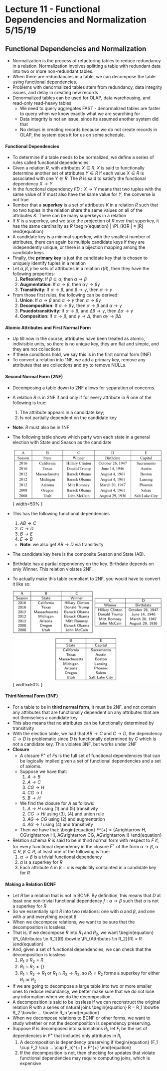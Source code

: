 # Lecture 11 - Functional Dependencies and Normalization 5/15/19

## Functional Dependencies and Normalization

* Normalization is the process of refactoring tables to reduce
    redundancy in a relation. Normalization involves splitting a table
    with redundant data into two or more non-redundant tables.
* When there are redundancies in a table, we can decompose the
    table using functional dependencies.
* Problems with denormalized tables stem from redundancy, data integrity issues, and
    delay in creating new records
* Denormalized tables can be used for OLAP, data warehousing, and read-only read-heavy
    tables
    * We need to query aggregates FAST - denormalized tables are faster to query when
        we know exactly what we are searching for
    * Data integrity is not an issue, since its assumed another system did that
    * No delays in creating records because we do not create records in OLAP, the
        system does it for us on some schedule.

#### Functional Dependencies

* To determine if a table needs to be normalized, we define a series of rules called
    functional dependencies
* Given a relation $R$, with attributes $X \in R$, $X$ is said to functionally determine
    another set of attributes $Y \in R$ if each value $X \in R$ is associated with one
    $Y \in R$. The $R$ is said to satisfy the functional dependency $X \rightarrow Y$
* In the functional dependency $FD: X \rightarrow Y$ means that two tuples with the same
    value of $X$ must also have the same value for $Y$, the converse is not true
* Rember that a **superkey** is a set of attributes $K$ in a relation $R$ such that no
    two tuples in the relation share the same values on all of the attributes $K$. There
    can be many superkeys in a relation
* If $K$ is a superkey, and we take the projection of $R$ over that superkey, it has the
    same cardinality as $R$
    \begin{equation}
    | \Pi_{K}R | = |R|
    \end{equation}
* A candidate key is a minimal superkey, with the smallest number of attributes, there
    can again be multiple candidate keys if they are independently unique, or there is a
    bijection mapping among the candidate keys
* Finally, the **primary key** is just the candidate key that is chosen to
    uniquely identify tuples in a relation
* Let $\alpha, \beta, \gamma$ be sets of attributes in a relation $r(R)$, then they have
    the following properties:
    1. **Reflexivity**: If $\beta \subseteq \alpha$, then $\alpha \rightarrow \beta$
    2. **Augmentation**: If $\alpha \rightarrow \beta$, then
        $\alpha\gamma \rightarrow \beta\gamma$
    3. **Transitivity**: If $\alpha \rightarrow \beta$, and $\beta \rightarrow \gamma$,
       then $\alpha \rightarrow \gamma$
* From those first rules, the following can be derived:
    1. **Union**: If $\alpha \rightarrow \beta$ and $\alpha \rightarrow \gamma$ then
        $\alpha \rightarrow \beta\gamma$
    2. **Decomposition**: If $\alpha \rightarrow \beta\gamma$, then
        $\alpha \rightarrow \beta$ and $\alpha \rightarrow \gamma$
    3. **Psuedotransitivity**: If $\alpha \rightarrow \beta$, and
        $\Delta\beta \rightarrow \gamma$, then $\Delta\alpha \rightarrow \gamma$
    4. **Composition**: If $\alpha \rightarrow \beta$, and $\gamma \rightarrow \Delta$,
       then $\alpha\gamma \rightarrow \beta\Delta$

#### Atomic Attributes and First Normal Form

* Up till now in the course, attributes have been treated as atomic, indivisible units,
    so there is no unique key, they are flat and simple, and they are not collections
* If these conditions hold, we say this is in the first normal form (1NF)
* To convert a relation into 1NF, we add a primary key, remove any
    attributes that are collections and try to remove NULLs.

#### Second Normal Form (2NF)

* Decomposing a table down to 2NF allows for separation of concerns.
* A relation $R$ is in 2NF if and only if for every attribute in $R$ one of the
    following is true:
    1. The attribute appears in a candidate key;
    2. Is not partially dependent on the candidate key
* **Note**: $R$ must also be in 1NF
* The following table shows which party won each state in a general election with State
    and Season as the candidate

    ![](images/2nf_table.png){ width=50% }
* This has the following functional dependencies
    1. $AB \rightarrow C$
    2. $C \rightarrow D$
    3. $B \rightarrow E$
    4. $E \rightarrow B$
    * **Note**: we also get $AB \rightarrow D$ via transitivity
* The candidate key here is the composite Season and State (AB).
* Birthdate has a partial dependency on the key. Birthdate depends on only Winner.
    This relation violates 2NF.
* To actually make this table compliant to 2NF, you would have to convert it like so:

    ![](images/2nf_table_good.png){ width=50% }

#### Third Normal Form (3NF)

* For a table to be in **third normal form**, it must be 2NF, and not contain any
    attributes that are functionally dependent on any attributes that are not themselves
    a candidate key
* This also means that no attributes can be functionally determined by transitivity
* With the election table, we had that $AB \rightarrow C$ and $C \rightarrow D$, the
    dependency $C \rightarrow D$ is problematic since $D$ is functionally determined by
    $C$ which is not a candidate key. This violates 3NF, but works under 2NF
* **Closure**
    * A closure $F^{+}$ of $F$s is the full set of functional dependencies that can be
        logically implied given a set of functional dependencies and a set of axioms.
    * Suppose we have that:
        1. $A \rightarrow B$
        2. $A \rightarrow C$
        3. $CG \rightarrow H$
        4. $CG \rightarrow I$
        5. $B \rightarrow H$
    * We find the closure for $A$ as follows:
        1. $A \rightarrow H$ using (1) and (5) transitivity
        2. $CG \rightarrow HI$ using (3), (4) and union rule
        3. $AG \rightarrow CG$ using (2) and augmentation
        4. $AG \rightarrow I$ using (4) and transitivity
    * Then we have that:
        \begin{equation}
        F^{+} = \{A\rightarrow H, CG\rightarrow HI, AG\rightarrow CG, AG\rightarrow I\}
        \end{equation}
* Relation schema $R$ is said to be in third normal form with respect to $F$ if, for
    every functional dependency in the closure $F^+$ of the form
    $\alpha\rightarrow\beta$, $\alpha \subseteq R$, $\beta \subseteq R$, at least one of
    the following is true:
    1. $\alpha \rightarrow \beta$ is a trivial functional dependency
    2. $\alpha$ is a superkey for $R$
    3. Each attribute $A$ in $\beta - \alpha$ is explicitily containted in a candidate
        key for $R$

#### Making a Relation BCNF

* Let $R$ be a relation that is not in BCNF. By definition, this means that $D$ at least one
    non-trivial functional dependency $f:\alpha \rightarrow \beta$ such that $\alpha$ is
    not a superkey for $R$
* So we essentially split $R$ into two relations: one with $\alpha$ and $\beta$, and one
    with $\alpha$ and everything except $\beta$
* When we decompose relations, we want to be sure that the decomposition is lossless.
* That is, if we decompose $R$ into $R_1$ and $R_2$, we want
    \begin{equation}
    \Pi_{Attributes \in R_1}(R) \bowtie \Pi_{Attributes \in R_2}(R) = R
    \end{equation}
* And, given a set of functional dependencies, we can check that the decomposition is
    lossless:
    1. $R_1 \cup R_2 = R$
    2. $R_1 \cap R_2 \neq \{\}$
    3. $R_1 \cap R_2 \rightarrow R_1$ or $R_1 \cap R_2 \rightarrow R_2$, so $R_1 \cap
       R_2$ forms a superkey for either $R_1$ or $R_2$
* If we are going to decompose a large table into two or more smaller
    ones to reduce redundancy, we better make sure that we do not
    lose any information when we do the decomposition.
* A decomposition is said to be lossless if we can reconstruct the original relation R
    with a series of natural joins
    \begin{equation}
    R = R_1 \bowtie R_2 \bowtie ... \bowtie R_n
    \end{equation}
* When we decompose relations to BCNF or other forms, we want to study whether or not 
    the decomposition is dependency preserving.
* Suppose $R$ is decomposed into subrelations $R_i$, let $F_i$ be the set of dependencies
    in $F^+$ that includes only attributes in $R_i$
    1. A decomposition is dependency preserving if
        \begin{equation}
        (F_1 \cup F_2 \cup ... \cup F_n)^{+} = F^{+}
        \end{equation}
    2. If the decomposition is not, then checking for updates that violate functional 
        dependencies may require computing joins, which is expensive
